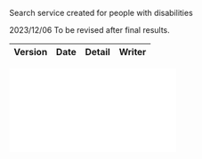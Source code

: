 Search service created for people with disabilities

2023/12/06 To be revised after final results.

| Version | Date       | Detail           | Writer        |
| ------- | ---------- | ---------------- | ------------- |

<iframe src="[https://www.notion.so/embed/{Notion_page_URL](https://www.notion.so/Disabilities-Search-Service-7bc4dcd678be441b9d357c55bee55e39?pvs=4)}" frameborder="0" notion-embed></iframe>
